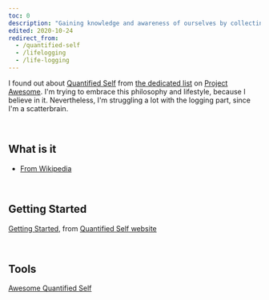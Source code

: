 ```yaml
---
toc: 0
description: "Gaining knowledge and awareness of ourselves by collecting any sort of data which concern us"
edited: 2020-10-24
redirect_from:
  - /quantified-self
  - /lifelogging
  - /life-logging
---
```

I found out about [Quantified Self](https://en.wikipedia.org/wiki/Quantified_self) from [the dedicated list](https://project-awesome.org/woop/awesome-quantified-self) on [Project Awesome](https://project-awesome.org). I'm trying to embrace this philosophy and lifestyle, because I believe in it. Nevertheless, I'm struggling a lot with the logging part, since I'm a scatterbrain.

<br>

## What is it

- [From Wikipedia](https://en.wikipedia.org/wiki/Quantified_self)

<br>

## Getting Started

[Getting Started](https://quantifiedself.com/get-started/), from [Quantified Self website](https://quantifiedself.com)

<br>

## Tools

[Awesome Quantified Self](https://project-awesome.org/woop/awesome-quantified-self)
